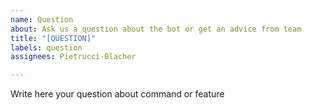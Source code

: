 ```yaml
---
name: Question
about: Ask us a question about the bot or get an advice from team
title: "[QUESTION]"
labels: question
assignees: Pietrucci-Blacher

---
```


Write here your question about command or feature

